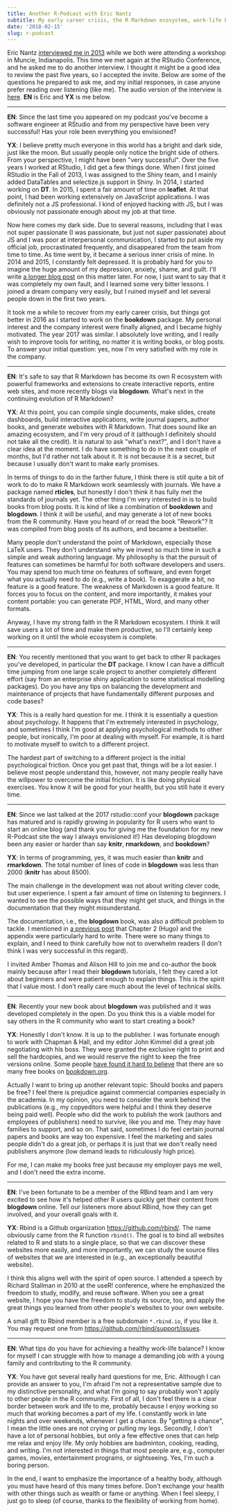 ```yaml
---
title: Another R-Podcast with Eric Nantz
subtitle: My early career crisis, the R Markdown ecosystem, work-life balance, and so on
date: '2018-02-15'
slug: r-podcast
---
```


Eric Nantz [interviewed me in 2013](https://www.r-podcast.org/episode/013-interview-with-yihui-xie/) while we both were attending a workshop in Muncie, Indianapolis. This time we met again at the RStudio Conference, and he asked me to do another interview. I thought it might be a good idea to review the past five years, so I accepted the invite. Below are some of the questions he prepared to ask me, and my initial responses, in case anyone prefer reading over listening (like me). The audio version of the interview is [here](https://r-podcast.org/episode/024-rstudioconf-yihui-xie/). **EN** is Eric and **YX** is me below.

---

**EN**: Since the last time you appeared on my podcast you've become a software engineer at RStudio and from my perspective have been very successful! Has your role been everything you envisioned?

**YX**: I believe pretty much everyone in this world has a bright and dark side, just like the moon. But usually people only notice the bright side of others. From your perspective, I might have been "very successful". Over the five years I worked at RStudio, I did get a few things done. When I first joined RStudio in the Fall of 2013, I was assigned to the Shiny team, and I mainly added DataTables and selectize.js support in Shiny. In 2014, I started working on **DT**. In 2015, I spent a fair amount of time on **leaflet**. At that point, I had been working extensively on JavaScript applications. I was definitely not a JS professional. I kind of enjoyed hacking with JS, but I was obviously not passionate enough about my job at that time.

Now here comes my dark side. Due to several reasons, including that I was not super passionate (I was passionate, but just not _super_ passionate) about JS and I was poor at interpersonal communication, I started to put aside my official job, procrastinated frequently, and disappeared from the team from time to time. As time went by, it became a serious inner crisis of mine. In 2014 and 2015, I constantly felt depressed. It is probably hard for you to imagine the huge amount of my depression, anxiety, shame, and guilt. I'll write [a longer blog post](/en/2018/02/career-crisis/) on this matter later. For now, I just want to say that it was completely my own fault, and I learned some very bitter lessons. I joined a dream company very easily, but I ruined myself and let several people down in the first two years.

It took me a while to recover from my early career crisis, but things got better in 2016 as I started to work on the **bookdown** package. My personal interest and the company interest were finally aligned, and I became highly motivated. The year 2017 was similar. I absolutely love writing, and I really wish to improve tools for writing, no matter it is writing books, or blog posts. To answer your initial question: yes, now I'm very satisfied with my role in the company.

---

**EN**: It's safe to say that R Markdown has become its own R ecosystem with powerful frameworks and extensions to create interactive reports, entire web sites, and more recently blogs via **blogdown**. What's next in the continuing evolution of R Markdown?

**YX**: At this point, you can compile single documents, make slides, create dashboards, build interactive applications, write journal papers, author books, and generate websites with R Markdown. That does sound like an amazing ecosystem, and I'm very proud of it (although I definitely should not take all the credit). It is natural to ask "what's next?", and I don't have a clear idea at the moment. I do have something to do in the next couple of months, but I'd rather not talk about it. It is not because it is a secret, but because I usually don't want to make early promises.

In terms of things to do in the farther future, I think there is still quite a bit of work to do to make R Markdown work seamlessly with journals. We have a package named **rticles**, but honestly I don't think it has fully met the standards of journals yet. The other thing I'm very interested in is to build books from blog posts. It is kind of like a combination of **bookdown** and **blogdown**. I think it will be useful, and may generate a lot of new books from the R community. Have you heard of or read the book "Rework"? It was compiled from blog posts of its authors, and became a bestseller.

Many people don't understand the point of Markdown, especially those LaTeX users. They don't understand why we invest so much time in such a simple and weak authoring language. My philosophy is that the pursuit of features can sometimes be harmful for both software developers and users. You may spend too much time on features of software, and even forget what you actually need to do (e.g., write a book). To exaggerate a bit, no feature is a good feature. The weakness of Markdown is a good feature. It forces you to focus on the content, and more importantly, it makes your content portable: you can generate PDF, HTML, Word, and many other formats.

Anyway, I have my strong faith in the R Markdown ecosystem. I think it will save users a lot of time and make them productive, so I'll certainly keep working on it until the whole ecosystem is complete.

---

**EN**: You recently mentioned that you want to get back to other R packages you've developed, in particular the **DT** package. I know I can have a difficult time jumping from one large scale project to another completely different effort (say from an enterprise shiny application to some statistical modelling packages). Do you have any tips on balancing the development and maintenance of projects that have fundamentally different purposes and code bases?

**YX**: This is a really hard question for me. I think it is essentially a question about psychology. It happens that I'm extremely interested in psychology, and sometimes I think I'm good at applying psychological methods to other people, but ironically, I'm poor at dealing with myself. For example, it is hard to motivate myself to switch to a different project.

The hardest part of switching to a different project is the initial psychological friction. Once you get past that, things will be a lot easier. I believe most people understand this, however, not many people really have the willpower to overcome the initial friction. It is like doing physical exercises. You know it will be good for your health, but you still hate it every time.

---

**EN**: Since we last talked at the 2017 rstudio::conf your **blogdown** package has matured and is rapidly growing in popularity for R users who want to start an online blog (and thank you for giving me the foundation for my new R-Podcast site the way I always envisioned it!) Has developing blogdown been any easier or harder than say **knitr**, **rmarkdown**, and **bookdown**?

**YX**: In terms of programming, yes, it was much easier than **knitr** and **rmarkdown**. The total number of lines of code in **blogdown** was less than 2000 (**knitr** has about 8500).

The main challenge in the development was not about writing clever code, but user experience. I spent a fair amount of time on listening to beginners. I wanted to see the possible ways that they might get stuck, and things in the documentation that they might misunderstand.

The documentation, i.e., the **blogdown** book, was also a difficult problem to tackle. I mentioned in [a previous post](/en/2018/01/valid-url/) that Chapter 2 (Hugo) and the appendix were particularly hard to write. There were so many things to explain, and I need to think carefully how not to overwhelm readers (I don't think I was very successful in this regard).

I invited Amber Thomas and Alison Hill to join me and co-author the book mainly because after I read their **blogdown** tutorials, I felt they cared a lot about beginners and were patient enough to explain things. This is the spirit that I value most. I don't really care much about the level of technical skills.

---

**EN**: Recently your new book about **blogdown** was published and it was developed completely in the open. Do you think this is a viable model for say others in the R community who want to start creating a book?

**YX**: Honestly I don't know. It is up to the publisher. I was fortunate enough to work with Chapman & Hall, and my editor John Kimmel did a great job negotiating with his boss. They were granted the exclusive right to print and sell the hardcopies, and we would reserve the right to keep the free versions online. Some people [have found it hard to believe](https://tw.com/Wvykta/status/960112256351694848) that there are so many free books on [bookdown.org](https://bookdown.org).

Actually I want to bring up another relevant topic: Should books and papers be free? I feel there is prejudice against commercial companies especially in the academia. In my opinion, you need to consider the work behind the publications (e.g., my copyeditors were helpful and I think they deserve being paid well). People who did the work to publish the work (authors and employees of publishers) need to survive, like you and me. They may have families to support, and so on. That said, sometimes I do feel certain journal papers and books are way too expensive. I feel the marketing and sales people didn't do a great job, or perhaps it is just that we don't really need publishers anymore (low demand leads to ridiculously high price).

For me, I can make my books free just because my employer pays me well, and I don't need the extra income.

---

**EN**: I've been fortunate to be a member of the RBind team and I am very excited to see how it's helped other R users quickly get their content from **blogdown** online. Tell our listeners more about RBind, how they can get involved, and your overall goals with it.

**YX**: Rbind is a Github organization <https://github.com/rbind/>. The name obviously came from the R function `rbind()`. The goal is to bind all websites related to R and stats to a single place, so that we can discover these websites more easily, and more importantly, we can study the source files of websites that we are interested in (e.g., an exceptionally beautiful website).

I think this aligns well with the spirit of open source. I attended a speech by Richard Stallman in 2010 at the useR! conference, where he emphasized the freedom to study, modify, and reuse software. When you see a great website, I hope you have the freedom to study its source, too, and apply the great things you learned from other people's websites to your own website.

A small gift to Rbind member is a free subdomain `*.rbind.io`, if you like it. You may request one from <https://github.com/rbind/support/issues>.

---

**EN**: What tips do you have for achieving a healthy work-life balance? I know for myself I can struggle with how to manage a demanding job with a young family and contributing to the R community.

**YX**: You have got several really hard questions for me, Eric. Although I can provide an answer to you, I'm afraid I'm not a representative sample due to my distinctive personality, and what I'm going to say probably won't apply to other people in the R community. First of all, I don't feel there is a clear border between work and life to me, probably because I enjoy working so much that working becomes a part of my life. I constantly work in late nights and over weekends, whenever I get a chance. By "getting a chance", I mean the little ones are not crying or pulling my legs. Secondly, I don't have a lot of personal hobbies, but only a few effective ones that can help me relax and enjoy life. My only hobbies are badminton, cooking, reading, and writing. I'm not interested in things that most people are, e.g., computer games, movies, entertainment programs, or sightseeing. Yes, I'm such a boring person.

In the end, I want to emphasize the importance of a healthy body, although you must have heard of this many times before. Don't exchange your health with other things such as wealth or fame or anything. When I feel sleepy, I just go to sleep (of course, thanks to the flexibility of working from home).
